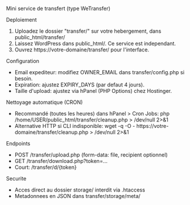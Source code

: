 Mini service de transfert (type WeTransfer)

Deploiement
1) Uploadez le dossier "transfer/" sur votre hebergement, dans public_html/transfer/
2) Laissez WordPress dans public_html/. Ce service est independant.
3) Ouvrez https://votre-domaine/transfer/ pour l'interface.

Configuration
- Email expediteur: modifiez OWNER_EMAIL dans transfer/config.php si besoin.
- Expiration: ajustez EXPIRY_DAYS (par defaut 4 jours).
- Taille d'upload: ajustez via hPanel (PHP Options) chez Hostinger.

Nettoyage automatique (CRON)
- Recommandé (toutes les heures) dans hPanel > Cron Jobs:
  php /home/USER/public_html/transfer/cleanup.php > /dev/null 2>&1
- Alternative HTTP si CLI indisponible:
  wget -q -O - https://votre-domaine/transfer/cleanup.php > /dev/null 2>&1

Endpoints
- POST /transfer/upload.php (form-data: file, recipient optionnel)
- GET  /transfer/download.php?token=...
- Court: /transfer/d/{token}

Securite
- Acces direct au dossier storage/ interdit via .htaccess
- Metadonnees en JSON dans transfer/storage/meta/


